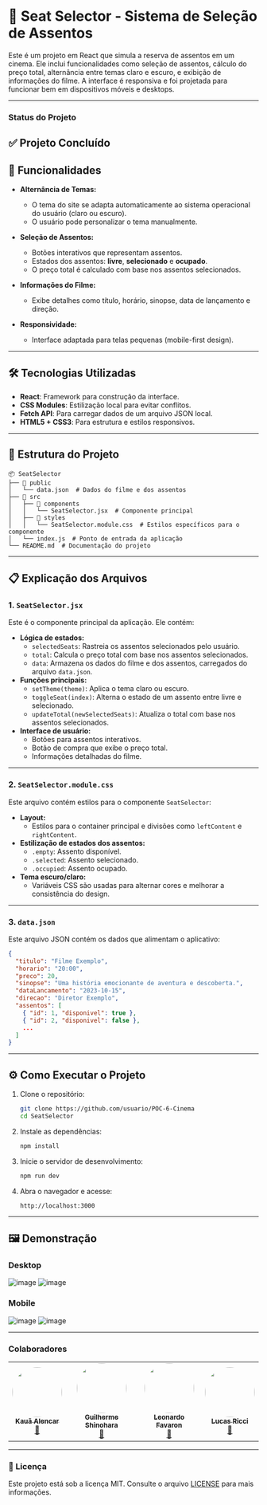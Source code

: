 
# 🎥 Seat Selector - Sistema de Seleção de Assentos

Este é um projeto em React que simula a reserva de assentos em um cinema. Ele inclui funcionalidades como seleção de assentos, cálculo do preço total, alternância entre temas claro e escuro, e exibição de informações do filme. A interface é responsiva e foi projetada para funcionar bem em dispositivos móveis e desktops.

---
### **Status do Projeto**

✅ **Projeto Concluído**
-----

## 🚀 Funcionalidades

- **Alternância de Temas:** 
  - O tema do site se adapta automaticamente ao sistema operacional do usuário (claro ou escuro).
  - O usuário pode personalizar o tema manualmente.

- **Seleção de Assentos:**
  - Botões interativos que representam assentos.
  - Estados dos assentos: **livre**, **selecionado** e **ocupado**.
  - O preço total é calculado com base nos assentos selecionados.

- **Informações do Filme:**
  - Exibe detalhes como título, horário, sinopse, data de lançamento e direção.

- **Responsividade:**
  - Interface adaptada para telas pequenas (mobile-first design).

---

## 🛠️ Tecnologias Utilizadas

- **React**: Framework para construção da interface.
- **CSS Modules**: Estilização local para evitar conflitos.
- **Fetch API**: Para carregar dados de um arquivo JSON local.
- **HTML5 + CSS3**: Para estrutura e estilos responsivos.

---

## 📂 Estrutura do Projeto

```
📦 SeatSelector
├── 📂 public
│   └── data.json  # Dados do filme e dos assentos
├── 📂 src
│   ├── 📂 components
│   │   └── SeatSelector.jsx  # Componente principal
│   ├── 📂 styles
│   │   └── SeatSelector.module.css  # Estilos específicos para o componente
│   └── index.js  # Ponto de entrada da aplicação
└── README.md  # Documentação do projeto
```

---

## 📋 Explicação dos Arquivos

### 1. `SeatSelector.jsx`
Este é o componente principal da aplicação. Ele contém:
- **Lógica de estados:**
  - `selectedSeats`: Rastreia os assentos selecionados pelo usuário.
  - `total`: Calcula o preço total com base nos assentos selecionados.
  - `data`: Armazena os dados do filme e dos assentos, carregados do arquivo `data.json`.
- **Funções principais:**
  - `setTheme(theme)`: Aplica o tema claro ou escuro.
  - `toggleSeat(index)`: Alterna o estado de um assento entre livre e selecionado.
  - `updateTotal(newSelectedSeats)`: Atualiza o total com base nos assentos selecionados.
- **Interface de usuário:**
  - Botões para assentos interativos.
  - Botão de compra que exibe o preço total.
  - Informações detalhadas do filme.

---

### 2. `SeatSelector.module.css`
Este arquivo contém estilos para o componente `SeatSelector`:
- **Layout:**
  - Estilos para o container principal e divisões como `leftContent` e `rightContent`.
- **Estilização de estados dos assentos:**
  - `.empty`: Assento disponível.
  - `.selected`: Assento selecionado.
  - `.occupied`: Assento ocupado.
- **Tema escuro/claro:** 
  - Variáveis CSS são usadas para alternar cores e melhorar a consistência do design.

---

### 3. `data.json`
Este arquivo JSON contém os dados que alimentam o aplicativo:
```json
{
  "titulo": "Filme Exemplo",
  "horario": "20:00",
  "preco": 20,
  "sinopse": "Uma história emocionante de aventura e descoberta.",
  "dataLancamento": "2023-10-15",
  "direcao": "Diretor Exemplo",
  "assentos": [
    { "id": 1, "disponivel": true },
    { "id": 2, "disponivel": false },
    ...
  ]
}
```

---

## ⚙️ Como Executar o Projeto

1. Clone o repositório:
   ```bash
   git clone https://github.com/usuario/POC-6-Cinema
   cd SeatSelector
   ```

2. Instale as dependências:
   ```bash
   npm install
   ```

3. Inicie o servidor de desenvolvimento:
   ```bash
   npm run dev
   ```

4. Abra o navegador e acesse:
   ```
   http://localhost:3000
   ```

---


## 🖼️ Demonstração

### Desktop

![image](https://github.com/user-attachments/assets/6cccaebb-f347-4f0c-a340-7611a5d4944b)
![image](https://github.com/user-attachments/assets/e0aa159b-287d-419a-9282-943613b1b249)



### Mobile

![image](https://github.com/user-attachments/assets/dfe11b32-9a81-4de8-ae08-768afd51f5b3)
![image](https://github.com/user-attachments/assets/7000182a-8c4e-472a-a2db-b8d03cf29dea)


---

### **Colaboradores**
<table>
  <tr>
    <td align="center"><a href="https://github.com/KauaAlencar"><img style="border-radius: 50%;" src="https://avatars.githubusercontent.com/u/172075258?v=4" width="100px;" alt=""/><br /><sub><b>Kauã Alencar</b></sub></a><br /><a href="https://www.linkedin.com/in/kau%C3%A3-alencar-b15119215/" title="Linkedin">🚀</a></td>
    <td align="center"><a href="https://github.com/GuilhermeShinohara"><img style="border-radius: 50%;" src="https://avatars.githubusercontent.com/u/180458966?v=4" width="100px;" alt=""/><br /><sub><b>Guilherme Shinohara</b></sub></a><br /><a href="https://github.com/GuilhermeShinohara" title="GitHub">🚀</a></td>
    <td align="center"><a href="https://github.com/LeoFavaron"><img style="border-radius: 50%;" src="https://avatars.githubusercontent.com/u/179886009?v=4" width="100px;" alt=""/><br /><sub><b>Leonardo Favaron</b></sub></a><br /><a href="https://github.com/LeoFavaron" title="GitHub">🚀</a></td>
      <td align="center"><a href="https://github.com/lucas-ricci-pathbit"><img style="border-radius: 50%;" src="https://avatars.githubusercontent.com/u/174811028?v=4" width="100px;" alt=""/><br /><sub><b>Lucas Ricci</b></sub></a><br /><a href="https://github.com/lucas-ricci-pathbit" title="Linkedin">🚀</a></td>
  </tr>
</table>

---

### **📝 Licença**

Este projeto está sob a licença MIT. Consulte o arquivo [LICENSE](./LICENSE) para mais informações.

